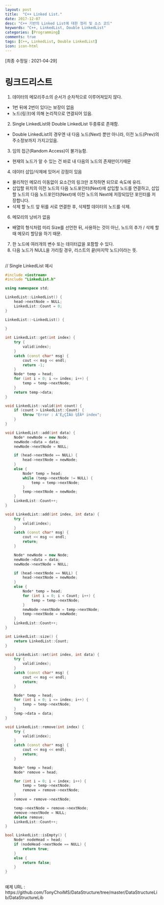 ```yaml
---
layout: post
title:  "C++ Linked List."
date: 2017-12-07
desc: "C++ 기반의 Linked List에 대한 정리 및 소스 코드"
keywords: "C++, LinkedList, Double LinkedList"
categories: [Programming]
comments: true
tags: [C++, LinkedList, Double LinkedList]
icon: icon-html
---
```


[최종 수정일 : 2021-04-29]

# __링크드리스트__
1. 데이터의 메모리주소의 순서가 순차적으로 이루어져있지 않다.
 - 1번 뒤에 2번이 있다는 보장이 없음
 - 노드(링크)에 의해 논리적으로 연결되어 있음.
2. Single LinkedList와 Double LinkedList 두종류로 존재함.
 - Double LinkedList의 경우엔 내 다음 노드(Next) 뿐만 아니라, 이전 노드(Prev)의 주소정보까지 가지고있음.
3. 임의 접근(Random Access)이 불가능함.
 - 현재의 노드가 알 수 있는 건 바로 내 다음의 노드의 존재만이기때문
4. 데이터 삽입/삭제에 있어서 강점이 있음
 - 물리적인 메모리 이동없이 요소간의 링크만 조작하면 되므로 속도에 유리.
 - 삽입할 위치의 이전 노드의 다음 노드포인터(Next)에 삽입할 노드를 연결하고, 삽입할 노드의 다음 노드포인터(Next)에 이전 노드의 Next에 저장되있던 포인터를 저장합니다.
 - 삭제 할 노드 앞 뒤를 서로 연결한 후, 삭제할 데이터의 노드를 삭제.
6. 메모리의 낭비가 없음
 - 배열의 형식처럼 미리 Size를 선언한 뒤, 사용하는 것이 아닌, 노드의 추가 / 삭제 할 때 메모리 할당을 하기 때문.
7. 한 노드에 여러개의 변수 또는 데이터값을 포함할 수 있다.
8. 다음 노드가 NULL을 가리킬 경우, 리스트의 끝(마지막 노드)이라는 뜻. 
<br />
// Single LinkedList 예시

~~~Cpp
#include <iostream>
#include "LinkedList.h"

using namespace std;

LinkedList::LinkedList() {
	head->nextNode = NULL;
	LinkedList::Count = 0;
}

LinkedList::~LinkedList() {
	
}

int LinkedList::get(int index) {
	try {
		valid(index);
	}
	catch (const char* msg) {
		cout << msg << endl;
		return -1;
	}
	Node* temp = head;
	for (int i = 0; i <= index; i++) {
		temp = temp->nextNode;
	}
	return temp->data;
}

void LinkedList::valid(int count) {
	if (count > LinkedList::Count) {
		throw "Error : À¯È¿ÇÏÁö ¾ÊÀº index";
	}
}

void LinkedList::add(int data) {
	Node* newNode = new Node;
	newNode->data = data;
	newNode->nextNode = NULL;

	if (head->nextNode == NULL) {
		head->nextNode = newNode;
	}
	else {
		Node* temp = head;
		while (temp->nextNode != NULL) {
			temp = temp->nextNode;
		}
		temp->nextNode = newNode;
	}
	LinkedList::Count++;
}

void LinkedList::add(int index, int data) {
	try {
		valid(index);
	}
	catch (const char* msg) {
		cout << msg << endl;
		return;
	}

	Node* newNode = new Node;
	newNode->data = data;
	newNode->nextNode = NULL;

	if (head->nextNode == NULL) {
		head->nextNode = newNode;
	}
	else {
		Node* temp = head;
		for (int i = 0; i < Count; i++) {
			temp = temp->nextNode;
		}
		newNode->nextNode = temp->nextNode;
		temp->nextNode = newNode;
	}
	LinkedList::Count++;
}

int LinkedList::size() {
	return LinkedList::Count;
}

void LinkedList::set(int index, int data) {
	try {
		valid(index);
	}
	catch (const char* msg) {
		cout << msg << endl;
		return;
	}

	Node* temp = head;
	for (int i = 0; i <= index; i++) {
		temp = temp->nextNode;
	}
	temp->data = data;
}

void LinkedList::remove(int index) {
	try {
		valid(index);
	}
	catch (const char* msg) {
		cout << msg << endl;
		return;
	}

	Node* temp = head;
	Node* remove = head;

	for (int i = 0; i < index; i++) {
		temp = temp->nextNode;
		remove = remove->nextNode;
	}
	remove = remove->nextNode;

	temp->nextNode = remove->nextNode;
	remove->nextNode = NULL;
	delete remove;
	LinkedList::Count++;
}

bool LinkedList::isEmpty() {
	Node* nodeHead = head;
	if (nodeHead->nextNode == NULL) {
		return true;
	}
	else {
		return false;
	}
}
~~~
<br />
예제 URL : https://github.com/TonyChoiMS/DataStructure/tree/master/DataStructureLib/DataStructureLib
